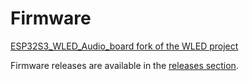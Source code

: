 # Firmware

[ESP32S3_WLED_Audio_board fork of the WLED project](https://github.com/tjohn327/WLED/tree/ESP32S3_WLED_Audio_board)

Firmware releases are available in the [releases section](https://github.com/tjohn327/WLED/releases).
